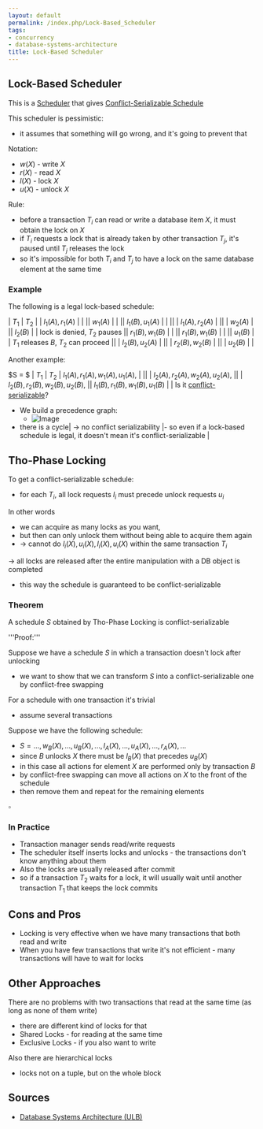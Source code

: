 ```yaml
---
layout: default
permalink: /index.php/Lock-Based_Scheduler
tags:
- concurrency
- database-systems-architecture
title: Lock-Based Scheduler
---
```

## Lock-Based Scheduler
This is a [Scheduler](Scheduler) that gives [Conflict-Serializable Schedule](Serializable_Sheduling)

This scheduler is pessimistic: 
- it assumes that something will go wrong, and it's going to prevent that

Notation:
- $w(X)$ - write $X$
- $r(X)$ - read $X$
- $l(X)$ - lock $X$
- $u(X)$ - unlock $X$

Rule:
- before a transaction $T_i$ can read or write a database item $X$, it must obtain the lock on $X$
- if $T_i$ requests a lock that is already taken by other transaction $T_j$, it's paused until $T_j$ releases the lock
- so it's impossible for both $T_i$ and $T_j$ to have a lock on the same database element at the same time


### Example
The following is a legal lock-based schedule:

|   $T_1$  |  $T_2$  |   |  $l_1(A), r_1(A)$  |   |  ||  $w_1(A)$  |   |  ||  $l_1(B), u_1(A)$  |   |  ||   |  $l_1(A), r_2(A)$  |  ||   |  $w_2(A)$  |   ||  $l_2(B)$  |   |  lock is denied, $T_2$ pauses ||  $r_1(B), w_1(B)$  |   |  ||  $r_1(B), w_1(B)$  |   |  ||  $u_1(B)$  |   |  $T_1$ releases $B$, $T_2$ can proceed  ||   |  $l_2(B), u_2(A)$  |  ||   |  $r_2(B), w_2(B)$  |  ||   |  $u_2(B)$  |  |

Another example:

$S = $
|   $T_1$  |  $T_2$  |  $l_1(A), r_1(A), w_1(A), u_1(A),$  |  ||   |  $l_2(A), r_2(A), w_2(A), u_2(A),$ ||   |  $l_2(B), r_2(B), w_2(B), u_2(B),$ ||  $l_1(B), r_1(B), w_1(B), u_1(B)$  |  |
Is it [conflict-serializable](Serializable_Scheduling)? 
- We build a precedence graph:
  - <img src="https://raw.github.com/alexeygrigorev/wiki-figures/master/ulb/dbsa/pred-graph-3.png" alt="Image">
- there is a cycle|   $\to$ no conflict serializability |- so even if a lock-based schedule is legal, it doesn't mean it's conflict-serializable |

## Tho-Phase Locking
To get a conflict-serializable schedule:
- for each $T_i$, all lock requests $l_i$ must precede unlock requests $u_i$

In other words
- we can acquire as many locks as you want,
- but then can only unlock them without being able to acquire them again
- $\to$ cannot do $l_i(X), u_i(X), l_i(X), u_i(X)$ within the same transaction $T_i$

$\to$ all locks are released after the entire manipulation with a DB object is completed
- this way the schedule is guaranteed to be conflict-serializable


### Theorem
A schedule $S$ obtained by Tho-Phase Locking is conflict-serializable


'''Proof:'''

Suppose we have a schedule $S$ in which a transaction doesn't lock after unlocking
- we want to show that we can transform $S$ into a conflict-serializable one by conflict-free swapping

For a schedule with one transaction it's trivial
- assume several transactions

Suppose we have the following schedule: 
- $S = ..., w_B(X), ..., u_B(X), ..., l_A(X), ..., u_A(X), ..., r_A(X), ...$ 
- since $B$ unlocks $X$ there must be $l_B(X)$ that precedes $u_B(X)$
- in this case all actions for element $X$ are performed only by transaction $B$
- by conflict-free swapping can move all actions on $X$ to the front of the schedule
- then remove them and repeat for the remaining elements

$\square$


### In Practice
- Transaction manager sends read/write requests 
- The scheduler itself inserts locks and unlocks - the transactions don't know anything about them 
- Also the locks are usually released after commit
- so if a transaction $T_2$ waits for a lock, it will usually wait until another transaction $T_1$ that keeps the lock commits


## Cons and Pros
- Locking is very effective when we have many transactions that both read and write
- When you have few transactions that write it's not efficient - many transactions will have to wait for locks


## Other Approaches
There are no problems with two transactions that read at the same time (as long as none of them write)
- there are different kind of locks for that 
- Shared Locks - for reading at the same time
- Exclusive Locks - if you also want to write 

Also there are hierarchical locks 
- locks not on a tuple, but on the whole block


## Sources
- [Database Systems Architecture (ULB)](Database_Systems_Architecture_(ULB))
